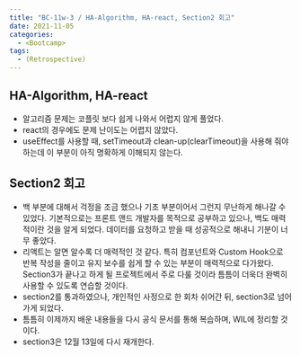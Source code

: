 ```yaml
---
title: "BC-11w-3 / HA-Algorithm, HA-react, Section2 회고"
date: 2021-11-05
categories:
  - <Bootcamp>
tags:
  - (Retrospective)
---
```


## HA-Algorithm, HA-react

- 알고리즘 문제는 코플릿 보다 쉽게 나와서 어렵지 않게 풀었다.
- react의 경우에도 문제 난이도는 어렵지 않았다.
- useEffect를 사용할 때, setTimeout과 clean-up(clearTimeout)을 사용해 줘야하는데 이 부분이 아직 명확하게 이해되지 않는다.

## Section2 회고

- 백 부분에 대해서 걱정을 조금 했으나 기초 부분이어서 그런지 무난하게 해나갈 수 있었다. 기본적으로는 프론트 앤드 개발자를 목적으로 공부하고 있으나, 백도 매력적이란 것을 알게 되었다. 데이터를 요청하고 받을 때 성공적으로 해내니 기분이 너무 좋았다.
- 리액트는 알면 알수록 더 매력적인 것 같다. 특히 컴포넌트와 Custom Hook으로 반복 작성을 줄이고 유지 보수를 쉽게 할 수 있는 부분이 매력적으로 다가왔다. Section3가 끝나고 하게 될 프로젝트에서 주로 다룰 것이라 틈틈이 더욱더 완벽히 사용할 수 있도록 연습할 것이다.
- section2를 통과하였으나, 개인적인 사정으로 한 회차 쉬어간 뒤, section3로 넘어가게 되었다.
- 틈틈히 이제까지 배운 내용들을 다시 공식 문서를 통해 복습하며, WIL에 정리할 것이다.
- section3은 12월 13일에 다시 재개한다.
